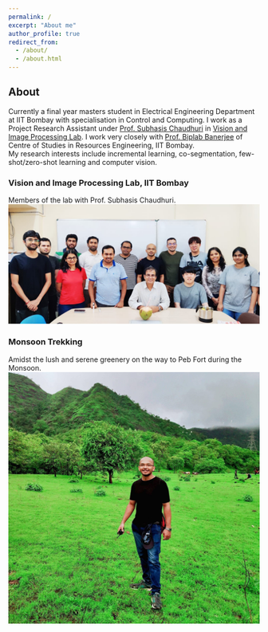 ```yaml
---
permalink: /
excerpt: "About me"
author_profile: true
redirect_from: 
  - /about/
  - /about.html
---
```

## About

Currently a final year masters student in Electrical Engineering Department at IIT Bombay with specialisation in Control and Computing. I work as a Project Research Assistant under <a href="https://www.ee.iitb.ac.in/~sc/" target="_blank">Prof. Subhasis Chaudhuri</a> in <a href="http://www.ee.iitb.ac.in/~viplab/" target="_blank">Vision and Image Processing Lab</a>. I work very closely with <a href="https://biplab-banerjee.github.io/" target="_blank">Prof. Biplab Banerjee</a> of Centre of Studies in Resources Engineering, IIT Bombay.  
My research interests include incremental learning, co-segmentation, few-shot/zero-shot learning and computer vision.

### Vision and Image Processing Lab, IIT Bombay
Members of the lab with Prof. Subhasis Chaudhuri.
<a href="http://www.ee.iitb.ac.in/~viplab/" target="_blank"><img src="/images/lab.jpg"></a>


### Monsoon Trekking
Amidst the lush and serene greenery on the way to Peb Fort during the Monsoon.
<a href="/images/trek.jpg" target="_blank"><img src="/images/trek.jpg"></a>
